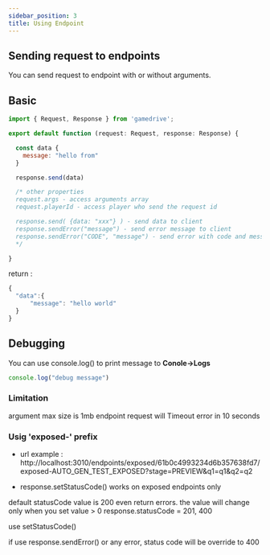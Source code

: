 ```yaml
---
sidebar_position: 3
title: Using Endpoint
---
```


## Sending request to endpoints
You can send request to endpoint with or without arguments.

## Basic
```js title="endpoint: Basic"
import { Request, Response } from 'gamedrive';

export default function (request: Request, response: Response) {

  const data {
    message: "hello from"
  }

  response.send(data)

  /* other properties
  request.args - access arguments array
  request.playerId - access player who send the request id

  response.send( {data: "xxx"} ) - send data to client
  response.sendError("message") - send error message to client
  response.sendError("CODE", "message") - send error with code and message to client
  */

}
```

return :
```jsx
{
  "data":{
      "message": "hello world"
  }
}
```
## Debugging 
You can use console.log() to print message to **Conole->Logs**
```js title="endpionts debugging"
console.log("debug message")
```

### Limitation
argument max size is 1mb 
endpoint request will Timeout error in 10 seconds

### Usig 'exposed-' prefix
 - url example : http://localhost:3010/endpoints/exposed/61b0c4993234d6b357638fd7/exposed-AUTO_GEN_TEST_EXPOSED?stage=PREVIEW&q1=q1&q2=q2

 - response.setStatusCode() works on exposed endpoints only 
 
 default statusCode value is 200 even return errors. the value will change only when you set value > 0 response.statusCode = 201, 400

 use setStatusCode()

 if use response.sendError() or any error, status code will be override to 400

  <!-- exposedEndpoint will not have {errors:{}, data:{}} format -->
 <!-- sendError("message") will return 
 {
  code: TEXT_ENDPOINT_SEND_ERROR
  message: "message"
 }

 send("message") will return 
  "message"
 - -->
